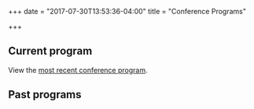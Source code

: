 +++
date = "2017-07-30T13:53:36-04:00"
title = "Conference Programs"

+++

## Current program

View the <a href="https://ssha.org/programs/2019/" target="_blank"> most recent conference program</a>.

## Past programs
